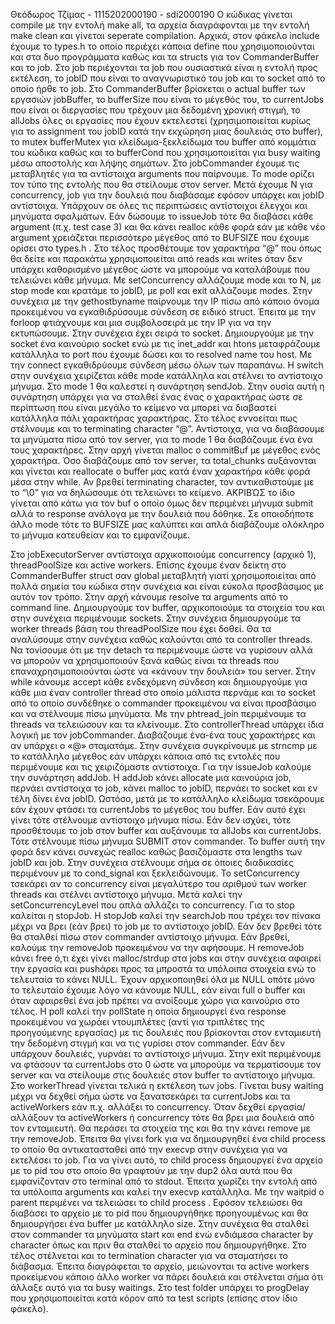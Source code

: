 Θεόδωρος Τζίμας - 1115202000190 - sdi2000190
Ο κώδικας γίνεται compile με την εντολή make all, τα αρχεία διαγράφονται με την εντολή make clean και γίνεται seperate compilation.
Αρχικά, στον φάκελο include έχουμε το types.h το οποίο περιέχει κάποια define που χρησιμοποιούνται και στα δυο προγράμματα καθώς και τα structs για τον CommanderBuffer και το job.  Στο job περιέχονται τα job που ουσιαστικά είναι η εντολή προς εκτέλεση, το jobID που είναι το αναγνωριστικό του job και το socket από το οποίο ήρθε το job. Στο CommanderBuffer βρίσκεται ο actual buffer των εργασιών jobBuffer, το bufferSize που είναι το μέγεθός του, το currentJobs που είναι οι διεργασίες που τρέχουν μια δεδομένη χρονική στιγμή, το allJobs όλες οι εργασίες που έχουν εκτελεστεί (χρησιμοποιείται κυρίως για το assignment του jobID κατά την εκχώρηση μιας δουλειάς στο buffer), το mutex bufferMutex για κλείδωμα-ξεκλείδωμα του buffer από κομμάτια του κώδικα καθώς και το bufferCond που χρησιμοποιείται για busy waiting μέσω αποστολής και λήψης σημάτων. 
Στο jobCommander έχουμε τις μεταβλητές για τα αντίστοιχα arguments που παίρνουμε. Το mode ορίζει τον τύπο της εντολής που θα στείλουμε στον server. Μετά έχουμε N για concurrency, job για την δουλειά που διαβάσαμε εφόσον υπάρχει και jobID αντίστοιχα. Υπάρχουν σε όλες τις περιπτώσεις αντίστοιχοι έλεγχοι και μηνύματα σφαλμάτων. Εάν δώσουμε το issueJob τότε θα διαβάσει κάθε argument (π.χ. test case 3) και θα κάνει realloc κάθε φορά εάν με κάθε νέο argument χρειάζεται περισσότερο μέγεθος από το BUFSIZE που έχουμε ορίσει στο types.h . Στο τέλος προσθέτουμε τον χαρακτήρα “@” που όπως θα δείτε και παρακάτω χρησιμοποιείται από reads και writes όταν δεν υπάρχει καθορισμένο μέγεθος ώστε να μπορούμε να καταλάβουμε που τελειώνει κάθε μήνυμα. Με setConcurrency αλλάζουμε mode και το N, με stop mode και κρατάμε το jobID, με poll και exit αλλάζουμε modes. Στην συνέχεια με την gethostbyname παίρνουμε την IP πίσω από κάποιο όνομα προκειμένου να εγκαθιδρύσουμε σύνδεση σε ειδικό struct. Έπειτα με την forloop φτιάχνουμε και μια συμβολοσειρά με την IP για να την εκτυπώσουμε. Στην συνέχεια έχει σειρά το socket. Δημιουργούμε με την socket ένα καινούριο socket ενώ με τις inet_addr και htons μεταφράζουμε κατάλληλα το port που έχουμε δώσει και το resolved name του host. Με την connect εγκαθιδρύουμε σύνδεση μέσω όλων των παραπάνω. Η switch στην συνέχεια χειρίζεται κάθε mode κατάλληλα και στέλνει το αντίστοιχο μήνυμα. Στο mode 1 θα καλεστεί η συνάρτηση sendJob. Στην ουσία αυτή η συνάρτηση υπάρχει για να σταλθεί ένας ένας ο χαρακτήρας ώστε σε περίπτωση που είναι μεγάλο το κείμενο να μπορεί να διαβαστεί κατάλληλα πάλι χαρακτήρας χαρακτήρας. Στο τέλος εννοείται πως στέλνουμε και το terminating character “@”.  Αντίστοιχα, για να διαβάσουμε τα μηνύματα πίσω από τον server, για το mode 1 θα διαβάζουμε ένα ένα τους χαρακτήρες. Στην αρχή γίνεται malloc ο commitBuf με μέγεθος ενός χαρακτήρα. Όσο διαβάζουμε από τον server, τα total_chunks αυξάνονται και γίνεται και reallocate ο buffer μας κατά έναν χαρακτήρα κάθε φορά μέσα στην while. Αν βρεθεί terminating character, τον αντικαθιστούμε με το “\0” για να δηλώσουμε ότι τελειώνει το κείμενο. ΑΚΡΙΒΏΣ το ίδιο γίνεται από κάτω για τον buf ο οποίο όμως δεν περιμένει μήνυμα submit αλλά το response ανάλογα με την δουλειά που δόθηκε. Σε οποιοδήποτε άλλο mode τότε το BUFSIZE μας καλύπτει και απλά διαβάζουμε ολόκληρο το μήνυμα κατευθείαν και το εμφανίζουμε. 

Στο jobExecutorServer αντίστοιχα αρχικοποιούμε concurrency (αρχικό 1), threadPoolSize και active workers. Επίσης έχουμε έναν δείκτη στο CommanderBuffer struct σαν global μεταβλητή γιατί χρησιμοποιείται από πολλά σημεία του κώδικα στην συνέχεια και είναι εύκολα προσβάσιμος με αυτόν τον τρόπο. Στην αρχή κάνουμε resolve τα arguments από το command line. Δημιουργούμε τον buffer, αρχικοποιούμε τα στοιχεία του και στην συνέχεια περιμένουμε sockets. Στην συνέχεια δημιουργούμε τα worker threads βάση του threadPoolSize που έχει δοθεί. Θα τα αναλύσουμε στην συνέχεια καθώς καλούνται από τα controller threads. Να τονίσουμε ότι με την detach τα περιμένουμε ώστε να γυρίσουν αλλά να μπορούν να χρησιμοποιούν ξανά καθώς είναι τα threads που επαναχρησιμοποιούνται ώστε να «κάνουν την δουλειά» του server. Στην while κάνουμε accept κάθε ενδεχόμενη σύνδεση και δημιουργούμε για κάθε μια έναν controller thread στο οποίο μάλιστα περνάμε και το socket από το οποίο συνδέθηκε ο commander προκειμένου να είναι προσβάσιμο και να στέλνουμε πίσω μηνύματα. Με την phtread_join περιμένουμε τα threads να τελειώσουν και τα κλείνουμε. 
Στο controllerThread υπάρχει ίδια λογική με τον jobCommander. Διαβάζουμε ένα-ένα τους χαρακτήρες και αν υπάρχει ο «@» σταματάμε. Στην συνέχεια συγκρίνουμε με strncmp με το κατάλληλο μέγεθος εάν υπάρχει κάποια από τις εντολές που περιμένουμε και τις χειριζόμαστε αντίστοιχα. Για την issueJob καλούμε την συνάρτηση addJob. Η addJob κάνει allocate μια καινούρια job, περνάει αντίστοιχα το job, κάνει malloc το jobID, περνάει το socket και εν τέλη δίνει ένα jobID. Ωστόσο, μετά με το κατάλληλο κλείδωμα τσεκάρουμε εάν έχουν φτάσει τα currentJobs το μέγεθος του buffer. Εάν αυτό έχει γίνει τότε στέλνουμε αντίστοιχο μήνυμα πίσω. Εάν δεν ισχύει, τότε προσθέτουμε το job στον buffer και αυξάνουμε τα allJobs και currentJobs. Τότε στέλνουμε πίσω μήνυμα SUBMIT στον commander. Το buffer αυτή την φορά δεν κάνει συνεχώς realloc καθώς βασιζόμαστε στα lengths των jobID και job. Στην συνέχεια στέλνουμε σήμα σε όποιες διαδικασίες περιμένουν με το cond_signal και ξεκλειδώνουμε. Το setConcurrency τσεκάρει αν το concurrency είναι μεγαλύτερο του αριθμού των worker threads και στέλνει αντίστοιχο μήνυμα. Μετά καλεί την setConcurrencyLevel που απλά αλλάζει το concurrency. Για το stop καλείται η stopJob. Η stopJob καλεί την searchJob που τρέχει τον πίνακα μέχρι να βρει (εάν βρει) το job με το αντίστοιχο jobID. Εάν δεν βρεθεί τότε θα σταλθεί πίσω στον commander αντίστοιχο μήνυμα. Εάν βρεθεί, καλούμε την removeJob προκειμένου να την αφήσουμε. Η removeJob κάνει free ό,τι έχει γίνει malloc/strdup στα jobs και στην συνέχεια αφαιρεί την εργασία και pushάρει προς τα μπροστά τα υπόλοιπα στοιχεία ενώ το τελευταία το κάνει NULL. Έχουν αρχικοποιηθεί όλα με NULL οπότε μόνο το τελευταίο έχουμε λόγο να κάνουμε NULL, εάν είναι full ο buffer και όταν αφαιρεθεί ένα job πρέπει να ανοίξουμε χώρο για καινούριο στο τέλος. Η poll καλεί την pollState η οποία δημιουργεί ένα response προκειμένου να χωράει ντουμπλέτες (αντί για τριπλέτες της προηγούμενης εργασίας) με τις δουλειές που βρίσκονται στον ενταμιευτή την δεδομένη στιγμή και να τις γυρίσει στον commander. Εάν δεν υπάρχουν δουλειές, γυρνάει το αντίστοιχο μήνυμα. Στην exit περιμένουμε να φτάσουν τα currentJobs στο 0 ώστε να μπορούμε να τερματίσουμε τον server και να στείλουμε στις δουλειές στον buffer το αντίστοιχο μήνυμα. 
Στο workerThread γίνεται τελικά η εκτέλεση των jobs. Γίνεται busy waiting μέχρι να δεχθεί σήμα ώστε να ξανατσεκάρει τα currentJobs και τα activeWorkers εάν π.χ. αλλάξει το concurrency. Όταν δεχθεί εργασία/ αλλάξουν τα activeWorkers ή concurrency τότε θα βρει μια δουλειά από τον ενταμιευτή. Θα περάσει τα στοιχεία της και θα την κάνει remove με την removeJob. Έπειτα θα γίνει fork για να δημιουργηθεί ένα child process το οποίο θα αντικατασταθεί από την execvp στην συνέχεια για να εκτελέσει το job. Για να γίνει αυτό, το child process δημιουργεί ένα αρχείο με το pid του στο οποίο θα γραφτούν με την dup2 όλα αυτά που θα εμφανίζονταν στο terminal από το stdout. Έπειτα χωρίζει την εντολή από τα υπόλοιπα arguments και καλεί την execvp κατάλληλα. Με την waitpid ο parent περιμένει να τελειώσει το child process . Εφόσον τελειώσει θα διαβάσει το αρχείο με το pid που δημιουργήθηκε προηγουμένως και θα δημιουργήσει ένα buffer με κατάλληλο size. Στην συνέχεια θα σταλθεί στον commander τα μηνύματα start και end ενώ ενδιάμεσα character by character όπως και πριν θα σταλθεί το αρχείο που δημιουργήθηκε. Στο τέλος στέλνεται και το termination character για να σταματήσει το διάβασμα. Έπειτα διαγράφεται το αρχείο, μειώνονται τα active workers προκείμενου κάποιο άλλο worker να πάρει δουλειά και στέλνεται σήμα ότι άλλαξε αυτό για τα busy waitings. 
Στο test folder υπάρχει το progDelay που χρησιμοποιείται κατά κόρον από τα test scripts (επίσης στον ίδιο φάκελο). 

